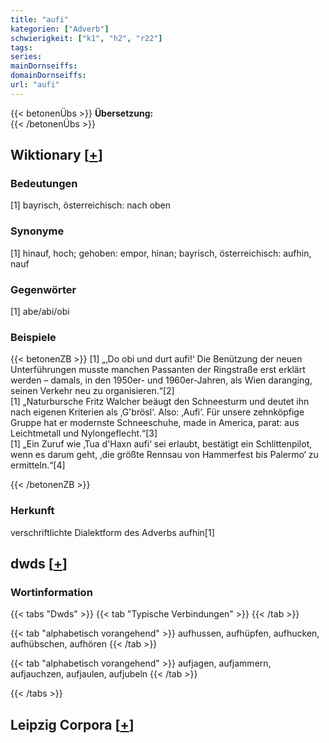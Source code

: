 ```yaml
---
title: "aufi"
kategorien: ["Adverb"]
schwierigkeit: ["k1", "h2", "r22"]
tags:
series:
mainDornseiffs:
domainDornseiffs:
url: "aufi"
---
```


{{< betonenÜbs >}}
**Übersetzung:**  
{{< /betonenÜbs >}}

## Wiktionary [[+](https://de.wiktionary.org/wiki/aufi)]

### Bedeutungen
[1] bayrisch, österreichisch: nach oben  

### Synonyme
[1] hinauf, hoch; gehoben: empor, hinan; bayrisch, österreichisch: aufhin, nauf  

### Gegenwörter
[1] abe/abi/obi  

### Beispiele
{{< betonenZB >}}
[1] „‚Do obi und durt aufi!‘ Die Benützung der neuen Unterführungen musste manchen Passanten der Ringstraße erst erklärt werden – damals, in den 1950er- und 1960er-Jahren, als Wien daranging, seinen Verkehr neu zu organisieren.“[2]  
[1] „Naturbursche Fritz Walcher beäugt den Schneesturm und deutet ihn nach eigenen Kriterien als ‚G'brösl‘. Also: ‚Aufi‘. Für unsere zehnköpfige Gruppe hat er modernste Schneeschuhe, made in America, parat: aus Leichtmetall und Nylongeflecht.“[3]  
[1] „Ein Zuruf wie ‚Tua d'Haxn aufi‘ sei erlaubt, bestätigt ein Schlittenpilot, wenn es darum geht, ‚die größte Rennsau von Hammerfest bis Palermo‘ zu ermitteln.“[4]  

{{< /betonenZB >}}
### Herkunft
verschriftlichte Dialektform des Adverbs aufhin[1]  



## dwds [[+](https://www.dwds.de/wb/aufi)]

### Wortinformation
{{< tabs "Dwds" >}}
{{< tab "Typische Verbindungen" >}}
{{< /tab >}}

{{< tab "alphabetisch vorangehend" >}}
aufhussen, aufhüpfen, aufhucken, aufhübschen, aufhören
{{< /tab >}}

{{< tab "alphabetisch vorangehend" >}}
aufjagen, aufjammern, aufjauchzen, aufjaulen, aufjubeln
{{< /tab >}}

{{< /tabs >}}

## Leipzig Corpora [[+](https://corpora.uni-leipzig.de/en/res?word=aufi&corpusId=deu_newscrawl-public_2018)]

